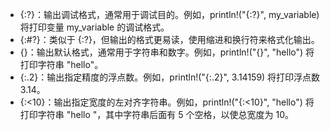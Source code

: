 * {:?}：输出调试格式，通常用于调试目的。例如，println!("{:?}", my_variable) 将打印变量 my_variable 的调试格式。
* {:#?}：类似于 {:?}，但输出的格式更易读，使用缩进和换行符来格式化输出。
* {}：输出默认格式，通常用于字符串和数字。例如，println!("{}", "hello") 将打印字符串 "hello"。
* {:.2}：输出指定精度的浮点数。例如，println!("{:.2}", 3.14159) 将打印浮点数 3.14。
* {:<10}：输出指定宽度的左对齐字符串。例如，println!("{:<10}", "hello") 将打印字符串 "hello "，其中字符串后面有 5 个空格，以使总宽度为 10。

